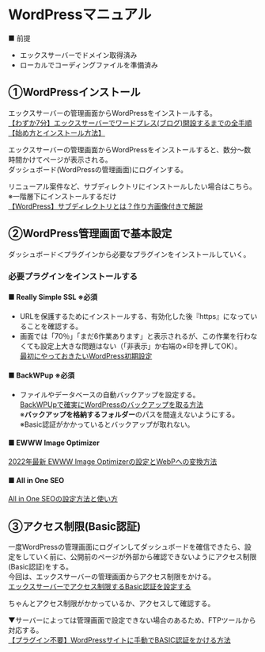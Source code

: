 # WordPressマニュアル
■ 前提
- エックスサーバーでドメイン取得済み
- ローカルでコーディングファイルを準備済み

## ①WordPressインストール
エックスサーバーの管理画面からWordPressをインストールする。  
[【わずか7分】エックスサーバーでワードプレス(ブログ)開設するまでの全手順【始め方とインストール方法】](https://www.youtube.com/watch?v=wZb0fj1EslI)

エックスサーバーの管理画面からWordPressをインストールすると、数分〜数時間かけてページが表示される。  
ダッシュボード(WordPressの管理画面)にログインする。

リニューアル案件など、サブディレクトリにインストールしたい場合はこちら。※一階層下にインストールするだけ  
[【WordPress】サブディレクトリとは？作り方画像付きで解説](https://manabuonline.com/subdirectory-sakusei/#index_id8)


## ②WordPress管理画面で基本設定
ダッシュボード＜プラグインから必要なプラグインをインストールしていく。

### 必要プラグインをインストールする
#### ■ Really Simple SSL ※必須
- URLを保護するためにインストールする、有効化した後『https』になっていることを確認する。
- 画面では「70％」「まだ6作業あります」と表示されるが、この作業を行わなくても設定上大きな問題はない（「非表示」か右端の×印を押してOK）。  
[最初にやっておきたいWordPress初期設定](https://rakkoserver.com/knowledge/693/)

#### ■ BackWPup ※必須
- ファイルやデータベースの自動バックアップを設定する。  
[BackWPUpで確実にWordPressのバックアップを取る方法](https://lucy.ne.jp/bazubu/how-to-use-backwpup-3-23804.html)  
※**バックアップを格納するフォルダー**のパスを間違えないようにする。  
※Basic認証がかかっているとバックアップが取れない。

#### ■ EWWW Image Optimizer
[2022年最新 EWWW Image Optimizerの設定とWebPへの変換方法](https://ikuzoblog.com/ewww-webp)

#### ■ All in One SEO
[All in One SEOの設定方法と使い方](https://lucy.ne.jp/bazubu/all-in-one-seo-pack-3-23836.html)

## ③アクセス制限(Basic認証)

一度WordPressの管理画面にログインしてダッシュボードを確信できたら、設定をしていく前に、公開前のページが外部から確認できないようにアクセス制限(Basic認証)をする。  
今回は、エックスサーバーの管理画面からアクセス制限をかける。  
[エックスサーバーでアクセス制限するBasic認証を設定する](https://shu-sait.com/xserver-access-seigen-basic/)

ちゃんとアクセス制限がかかっているか、アクセスして確認する。

▼サーバーによっては管理画面で設定できない場合のあるため、FTPツールから対応する。  
[【プラグイン不要】WordPressサイトに手動でBASIC認証をかける方法](https://tcd-theme.com/2021/09/wordpress-basic-authentication.html)
